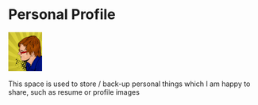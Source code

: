 # Personal Profile

<img src="images/pop.art.mike.jpg" alt="It's Mike" width="68"/>

This space is used to store / back-up personal things which I am happy to share, such as resume or profile images
